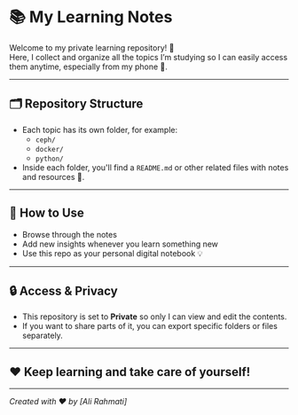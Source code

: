 # 📚 My Learning Notes

Welcome to my private learning repository! 🎉  
Here, I collect and organize all the topics I’m studying so I can easily access them anytime, especially from my phone 📱.

---

## 🗂 Repository Structure

- Each topic has its own folder, for example:  
  - `ceph/`  
  - `docker/`  
  - `python/`  
- Inside each folder, you'll find a `README.md` or other related files with notes and resources 📄.

---

## 🚀 How to Use

- Browse through the notes  
- Add new insights whenever you learn something new  
- Use this repo as your personal digital notebook 💡

---

## 🔒 Access & Privacy

- This repository is set to **Private** so only I can view and edit the contents.  
- If you want to share parts of it, you can export specific folders or files separately.

---

## ❤️ Keep learning and take care of yourself!

---

*Created with ❤️ by [Ali Rahmati]*

